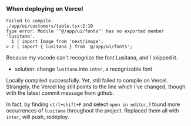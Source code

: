 ### When deploying on Vercel
```
Failed to compile.
./app/ui/customers/table.tsx:2:10
Type error: Module '"@/app/ui/fonts"' has no exported member 'lusitana'.
  1 | import Image from 'next/image';
> 2 | import { lusitana } from '@/app/ui/fonts';
```
Because my vscode can't recognize the font Lusitana, and I skipped it.
- solution: change `lusitana` into `inter`, a recognizable font

Locally compiled successfully. Yet, still failed to compile on Vercel. Strangely, the Vercel log still points to the line which I've changed, though with the latest commit message from github.

In fact, by finding `ctrl+shift+F` and select `open in editor`, I found more occurrences of `lusitana` throughout the project.
Replaced them all with `inter`, will push, redeploy.